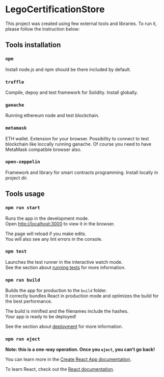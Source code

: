 # LegoCertificationStore

This project was created using few external tools and libraries. To run it, please follow the instruction below:

## Tools installation

### `npm`
Install node.js and npm should be there included by default. 
### `truffle`
Compile, depoy and test framework for Solidity. Install globally. 
### `ganache`
Running ethereum node and test blockchain. 
### `metamask`
ETH wallet. Extension for your browser. Possibility to connect to test blockchain like loccally running ganache. Of course you need to have MetaMask compatible browser also. 
### `open-zeppelin`
Framework and library for smart contracts programming. Install locally in project dir. 

## Tools usage

### `npm run start`
Runs the app in the development mode.<br>
Open [http://localhost:3000](http://localhost:3000) to view it in the browser.

The page will reload if you make edits.<br>
You will also see any lint errors in the console.

### `npm test`

Launches the test runner in the interactive watch mode.<br>
See the section about [running tests](https://facebook.github.io/create-react-app/docs/running-tests) for more information.

### `npm run build`

Builds the app for production to the `build` folder.<br>
It correctly bundles React in production mode and optimizes the build for the best performance.

The build is minified and the filenames include the hashes.<br>
Your app is ready to be deployed!

See the section about [deployment](https://facebook.github.io/create-react-app/docs/deployment) for more information.

### `npm run eject`

**Note: this is a one-way operation. Once you `eject`, you can’t go back!**

You can learn more in the [Create React App documentation](https://facebook.github.io/create-react-app/docs/getting-started).

To learn React, check out the [React documentation](https://reactjs.org/).
